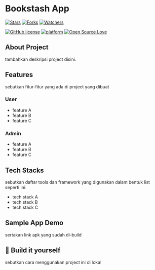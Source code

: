 # Bookstash App
[![Stars](https://img.shields.io/github/stars/ivantendou/bookstash.svg)](https://github.com/ivantendou/bookstash/stargazers)
[![Forks](https://img.shields.io/github/forks/ivantendou/bookstash.svg)](https://github.com/ivantendou/bookstash/network/members)
[![Watchers](https://img.shields.io/github/watchers/ivantendou/bookstash.svg)](https://github.com/ivantendou/bookstash/watchers)

[![GitHub license](https://img.shields.io/badge/License-MIT-blue.svg)](https://github.com/ivantendou/bookstash/blob/main/LICENSE)
[![platform](https://img.shields.io/badge/platform-Flutter-blue.svg)](https://flutter.dev/)
[![Open Source Love](https://badges.frapsoft.com/os/v2/open-source.svg?v=103)](https://github.com/ivantendou/bookstash)

## About Project
tambahkan deskripsi project disini.

## Features
sebutkan fitur-fitur yang ada di project yang dibuat

### User
- feature A
- feature B
- feature C

### Admin
- feature A
- feature B
- feature C

## Tech Stacks
sebutkan daftar tools dan framework yang digunakan dalam bentuk list seperti ini:
- tech stack A
- tech stack B
- tech stack C

## Sample App Demo
sertakan link apk yang sudah di-build

## :hammer: Build it yourself 
sebutkan cara menggunakan project ini di lokal
